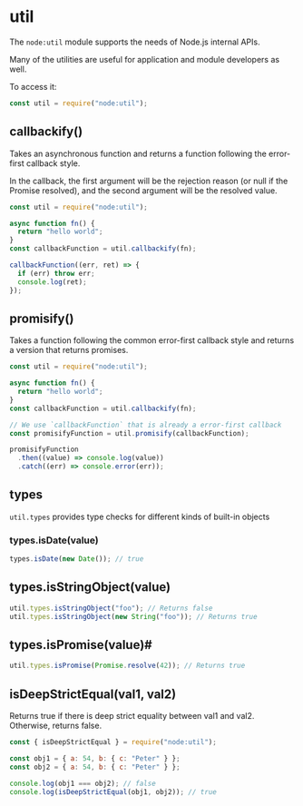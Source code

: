# util

The `node:util` module supports the needs of Node.js internal APIs.

Many of the utilities are useful for application and module developers as well.

To access it:

```js
const util = require("node:util");
```

## callbackify()

Takes an asynchronous function and returns a function following the error-first callback style.

In the callback, the first argument will be the rejection reason (or null if the Promise resolved), and the second argument will be the resolved value.

```js
const util = require("node:util");

async function fn() {
  return "hello world";
}
const callbackFunction = util.callbackify(fn);

callbackFunction((err, ret) => {
  if (err) throw err;
  console.log(ret);
});
```

## promisify()

Takes a function following the common error-first callback style and returns a version that returns promises.

```js
const util = require("node:util");

async function fn() {
  return "hello world";
}
const callbackFunction = util.callbackify(fn);

// We use `callbackFunction` that is already a error-first callback
const promisifyFunction = util.promisify(callbackFunction);

promisifyFunction
  .then((value) => console.log(value))
  .catch((err) => console.error(err));
```

## types

`util.types` provides type checks for different kinds of built-in objects

### types.isDate(value)

```js
types.isDate(new Date()); // true
```

## types.isStringObject(value)

```js
util.types.isStringObject("foo"); // Returns false
util.types.isStringObject(new String("foo")); // Returns true
```

## types.isPromise(value)#

```js
util.types.isPromise(Promise.resolve(42)); // Returns true
```

## isDeepStrictEqual(val1, val2)

Returns true if there is deep strict equality between val1 and val2. Otherwise, returns false.

```js
const { isDeepStrictEqual } = require("node:util");

const obj1 = { a: 54, b: { c: "Peter" } };
const obj2 = { a: 54, b: { c: "Peter" } };

console.log(obj1 === obj2); // false
console.log(isDeepStrictEqual(obj1, obj2)); // true
```
